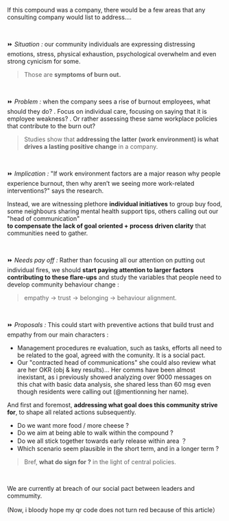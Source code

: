 If this compound was a company, there would be a few areas that any consulting company would list to address....

<br/>


⏩  *Situation :*
our community individuals are expressing distressing emotions, stress, physical exhaustion, psychological overwhelm and even strong cynicism for some. 
> Those are **symptoms of burn out.**
<br/>

⏩  *Problem :*
when the company sees a rise of burnout employees, what should they do?
. Focus on individual care, focusing on saying that it is employee weakness?
. Or rather assessing these same workplace policies that contribute to the burn out?

> Studies show that **addressing the latter (work environment) is what drives a lasting positive change** in a company. 
<br/> 
 
⏩  *Implication :*
"If work environment factors are a major reason why people experience burnout, 
then why aren’t we seeing more work-related interventions?" says the research.

Instead, we are witnessing plethore **individual initiatives** to group buy food, 
some neighbours sharing mental health support tips, 
others calling out our "head of communication" <br/>
**to compensate the lack of goal oriented + process driven clarity** that communities need to gather.

<br/>

⏩  *Needs pay off :*
Rather than focusing all our attention on putting out individual fires, 
we should **start paying attention to larger factors contributing to these flare-ups** 
and study the variables that people need to develop community behaviour change : 
> empathy -> trust -> belonging -> behaviour alignment.
<br/>

⏩  *Proposals :*
This could start with preventive actions that build trust and empathy from our main characters : <br/>
* Management procedures re evaluation, such as tasks, efforts all need to be related to the goal, agreed with the comunity. It is a social pact. <br/>
* Our "contracted head of communications" she could also review what are her OKR (obj & key results)... 
Her comms have been almost inexistant, as i previously showed analyzing over 9000 messages on this chat with basic data analysis, 
she shared less than 60 msg even though residents were calling out (@mentionning her name).

And first and foremost, **addressing what goal does this community strive for**, to shape all related actions subsequently. <br/>
* Do we want more food / more cheese ?
* Do we aim at being able to walk  within the compound ?
* Do we all stick together towards early release within area ？
* Which scenario seem plausible in the short term, and in a longer term ? 

> Bref, **what do sign for ?** in the light of central policies.
<br/>

We are currently at breach of our social pact between leaders and commumity.

(Now, i bloody hope my qr code does not turn red because of this article）
